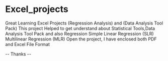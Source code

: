 # Excel_projects
Great Learning Excel Projects (Regression Analysis) and (Data Analysis Tool Pack)
This project Helped to get understand about Statistical Tools,Data Analysis Tool Pack and also Regression
Simple Linear Regression (SLR)
Multilinear Regression (MLR)
Open the project, I have enclosed both PDF and Excel File Format

-- Thanks --
